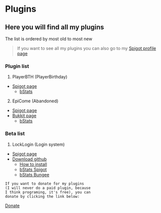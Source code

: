 # Plugins
## Here you will find all my plugins

The list is ordered by most old to most new
> If you want to see all my plugins you can also go to my [Spigot profile page](https://www.spigotmc.org/members/karmaconfigs.730858/#resources)

### Plugin list

1. PlayerBTH (PlayerBirthday)
  - [Spigot page](https://www.spigotmc.org/resources/playerbirthday.73424/)
    - [bStats](https://bstats.org/plugin/bukkit/PlayerBTH/6068)

2. EpiCome (Abandoned)
  - [Spigot page](https://www.spigotmc.org/resources/epiccome.71328/)
  - [Bukkit page](https://dev.bukkit.org/projects/epicwelcome)
    - [bStats](https://bstats.org/plugin/bukkit/EpicCome/5617)
    
### Beta list

1. LockLogin (Login system)
  - [Spigot page](https://www.spigotmc.org/resources/gsa-locklogin.75156/)
  - [Download github](https://github.com/KarmaConfigs/page/raw/master/beta/LockLogin.jar)
    - [How to install](https://github.com/KarmaConfigs/page/blob/master/beta/LockLogin.md)
    - [bStats Spigot](https://bstats.org/plugin/bukkit/LockLogin/6513)
    - [bStats Bungee](https://bstats.org/plugin/bungeecord/LockLogin/6512)
 
```
If you want to donate for my plugins
(I will never do a paid plugin, because
I think programing, it's free), you can
donate by clicking the link below:
```
[Donate](https://www.paypal.me/karmaconfig)
